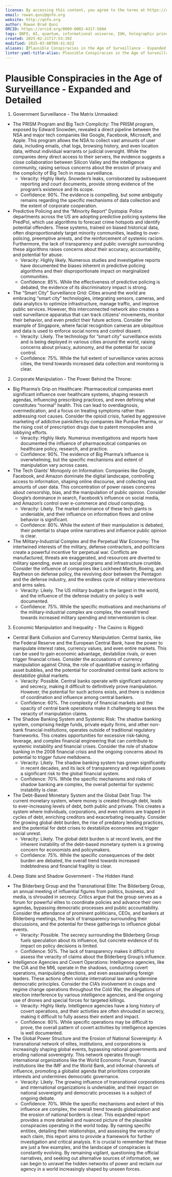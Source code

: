 ```yaml
---
license: By accessing this content, you agree to the terms at https://qnfo.org/LICENSE
email: rowan.quni@qnfo.org
website: http://qnfo.org
author: Rowan Brad Quni
ORCID: https://orcid.org/0009-0002-4317-5604
tags: QNFO, AI, quantum, informational universe, IUH, holographic principle
created: 2025-02-21T17:53:39Z
modified: 2025-03-08T09:41:02Z
aliases: [Plausible Conspiracies in the Age of Surveillance - Expanded and Detailed]
linter-yaml-title-alias: Plausible Conspiracies in the Age of Surveillance - Expanded and Detailed
---
```


# Plausible Conspiracies in the Age of Surveillance - Expanded and Detailed

1. Government Surveillance - The Matrix Unmasked:
 - The PRISM Program and Big Tech Complicity: The PRISM program, exposed by Edward Snowden, revealed a direct pipeline between the NSA and major tech companies like Google, Facebook, Microsoft, and Apple. This program allows the NSA to collect vast amounts of user data, including emails, chat logs, browsing history, and even location data, without individual warrants or judicial oversight. While the companies deny direct access to their servers, the evidence suggests a close collaboration between Silicon Valley and the intelligence community, raising serious concerns about the erosion of privacy and the complicity of Big Tech in mass surveillance.
   - Veracity: Highly likely. Snowden’s leaks, corroborated by subsequent reporting and court documents, provide strong evidence of the program’s existence and its scope.
   - Confidence: 90%. The evidence is compelling, but some ambiguity remains regarding the specific mechanisms of data collection and the extent of corporate cooperation.
 - Predictive Policing and the “Minority Report” Dystopia: Police departments across the US are adopting predictive policing systems like PredPol, which use algorithms to forecast crime hotspots and identify potential offenders. These systems, trained on biased historical data, often disproportionately target minority communities, leading to over-policing, preemptive arrests, and the reinforcement of systemic racism. Furthermore, the lack of transparency and public oversight surrounding these algorithms raises concerns about their accuracy, accountability, and potential for abuse.
   - Veracity: Highly likely. Numerous studies and investigative reports have documented the biases inherent in predictive policing algorithms and their disproportionate impact on marginalized communities.
   - Confidence: 85%. While the effectiveness of predictive policing is debated, the evidence of its discriminatory impact is strong.
 - The “Smart City” Surveillance Grid: Cities around the world are embracing “smart city” technologies, integrating sensors, cameras, and data analytics to optimize infrastructure, manage traffic, and improve public services. However, this interconnected network also creates a vast surveillance apparatus that can track citizens’ movements, monitor their behavior, and even predict their future actions. Consider the example of Singapore, where facial recognition cameras are ubiquitous and data is used to enforce social norms and control dissent.
   - Veracity: Likely. The technology for “smart city” surveillance exists and is being deployed in various cities around the world, raising concerns about privacy, autonomy, and the potential for social control.
   - Confidence: 75%. While the full extent of surveillance varies across cities, the trend towards increased data collection and monitoring is clear.
2. Corporate Manipulation - The Power Behind the Throne:
 - Big Pharma’s Grip on Healthcare: Pharmaceutical companies exert significant influence over healthcare systems, shaping research agendas, influencing prescribing practices, and even defining what constitutes “normal” health. This can lead to overdiagnosis, overmedication, and a focus on treating symptoms rather than addressing root causes. Consider the opioid crisis, fueled by aggressive marketing of addictive painkillers by companies like Purdue Pharma, or the rising cost of prescription drugs due to patent monopolies and lobbying efforts.
   - Veracity: Highly likely. Numerous investigations and reports have documented the influence of pharmaceutical companies on healthcare policy, research, and practice.
   - Confidence: 90%. The evidence of Big Pharma’s influence is overwhelming, but the specific mechanisms and extent of manipulation vary across cases.
 - The Tech Giants’ Monopoly on Information: Companies like Google, Facebook, and Amazon dominate the digital landscape, controlling access to information, shaping online discourse, and collecting vast amounts of user data. This concentration of power raises concerns about censorship, bias, and the manipulation of public opinion. Consider Google’s dominance in search, Facebook’s influence on social media, and Amazon’s control over e-commerce and cloud computing.
   - Veracity: Likely. The market dominance of these tech giants is undeniable, and their influence on information flows and online behavior is significant.
   - Confidence: 80%. While the extent of their manipulation is debated, their potential to shape online narratives and influence public opinion is clear.
 - The Military-Industrial Complex and the Perpetual War Economy: The intertwined interests of the military, defense contractors, and politicians create a powerful incentive for perpetual war. Conflicts are manufactured, threats are exaggerated, and resources are diverted to military spending, even as social programs and infrastructure crumble. Consider the influence of companies like Lockheed Martin, Boeing, and Raytheon on defense policy, the revolving door between the Pentagon and the defense industry, and the endless cycle of military interventions and arms sales.
   - Veracity: Likely. The US military budget is the largest in the world, and the influence of the defense industry on policy is well documented.
   - Confidence: 75%. While the specific motivations and mechanisms of the military-industrial complex are complex, the overall trend towards increased military spending and interventionism is clear.
3. Economic Manipulation and Inequality - The Casino is Rigged:
 - Central Bank Collusion and Currency Manipulation: Central banks, like the Federal Reserve and the European Central Bank, have the power to manipulate interest rates, currency values, and even entire markets. This can be used to gain economic advantage, destabilize rivals, or even trigger financial crises. Consider the accusations of currency manipulation against China, the role of quantitative easing in inflating asset bubbles, and the potential for coordinated central bank actions to destabilize global markets.
   - Veracity: Possible. Central banks operate with significant autonomy and secrecy, making it difficult to definitively prove manipulation. However, the potential for such actions exists, and there is evidence of coordination and influence among central bankers.
   - Confidence: 60%. The complexity of financial markets and the opacity of central bank operations make it challenging to assess the veracity of manipulation claims.
 - The Shadow Banking System and Systemic Risk: The shadow banking system, comprising hedge funds, private equity firms, and other non-bank financial institutions, operates outside of traditional regulatory frameworks. This creates opportunities for excessive risk-taking, leverage, and complex financial engineering that can contribute to systemic instability and financial crises. Consider the role of shadow banking in the 2008 financial crisis and the ongoing concerns about its potential to trigger future meltdowns.
   - Veracity: Likely. The shadow banking system has grown significantly in recent decades, and its lack of transparency and regulation poses a significant risk to the global financial system.
   - Confidence: 70%. While the specific mechanisms and risks of shadow banking are complex, the overall potential for systemic instability is clear.
 - The Debt-Based Monetary System and the Global Debt Trap: The current monetary system, where money is created through debt, leads to ever-increasing levels of debt, both public and private. This creates a system where individuals, corporations, and even nations are trapped in cycles of debt, enriching creditors and exacerbating inequality. Consider the growing global debt burden, the rise of predatory lending practices, and the potential for debt crises to destabilize economies and trigger social unrest.
   - Veracity: Likely. The global debt burden is at record levels, and the inherent instability of the debt-based monetary system is a growing concern for economists and policymakers.
   - Confidence: 75%. While the specific consequences of the debt burden are debated, the overall trend towards increased indebtedness and financial fragility is clear.
4. Deep State and Shadow Government - The Hidden Hand:
 - The Bilderberg Group and the Transnational Elite: The Bilderberg Group, an annual meeting of influential figures from politics, business, and media, is shrouded in secrecy. Critics argue that the group serves as a forum for powerful elites to coordinate policies and advance their own agendas, bypassing democratic processes and public accountability. Consider the attendance of prominent politicians, CEOs, and bankers at Bilderberg meetings, the lack of transparency surrounding their discussions, and the potential for these gatherings to influence global events.
   - Veracity: Possible. The secrecy surrounding the Bilderberg Group fuels speculation about its influence, but concrete evidence of its impact on policy decisions is limited.
   - Confidence: 50%. The lack of transparency makes it difficult to assess the veracity of claims about the Bilderberg Group’s influence.
 - Intelligence Agencies and Covert Operations: Intelligence agencies, like the CIA and the MI6, operate in the shadows, conducting covert operations, manipulating elections, and even assassinating foreign leaders. These actions often violate international law and undermine democratic principles. Consider the CIA’s involvement in coups and regime change operations throughout the Cold War, the allegations of election interference by various intelligence agencies, and the ongoing use of drones and special forces for targeted killings.
   - Veracity: Highly likely. Intelligence agencies have a long history of covert operations, and their activities are often shrouded in secrecy, making it difficult to fully assess their extent and impact.
   - Confidence: 80%. While specific operations may be difficult to prove, the overall pattern of covert activities by intelligence agencies is well documented.
 - The Global Power Structure and the Erosion of National Sovereignty: A transnational network of elites, institutions, and corporations is increasingly shaping global events, bypassing national governments and eroding national sovereignty. This network operates through international organizations like the World Economic Forum, financial institutions like the IMF and the World Bank, and informal channels of influence, promoting a globalist agenda that prioritizes corporate interests and undermines democratic governance.
   - Veracity: Likely. The growing influence of transnational corporations and international organizations is undeniable, and their impact on national sovereignty and democratic processes is a subject of ongoing debate.
   - Confidence: 70%. While the specific mechanisms and extent of this influence are complex, the overall trend towards globalization and the erosion of national borders is clear.
This expanded report provides a more detailed and nuanced picture of the plausible conspiracies operating in the world today. By naming specific entities, detailing their relationships, and assessing the veracity of each claim, this report aims to provide a framework for further investigation and critical analysis. It is crucial to remember that these are just a few examples, and the landscape of conspiracies is constantly evolving. By remaining vigilant, questioning the official narratives, and seeking out alternative sources of information, we can begin to unravel the hidden networks of power and reclaim our agency in a world increasingly shaped by unseen forces.
